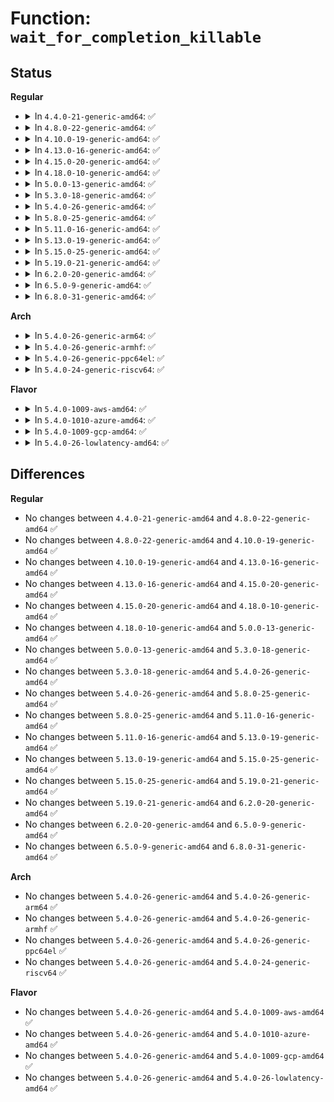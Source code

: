# Function: <code>wait_for_completion_killable</code>

## Status
<b>Regular</b>
<ul>
<li>
<details>
<summary>In <code>4.4.0-21-generic-amd64</code>: ✅</summary>

```c
int wait_for_completion_killable(struct completion * x)
```

```json
{
  "name": "wait_for_completion_killable",
  "collision_type": "Unique Global",
  "inline_type": "No",
  "funcs": [
    {
      "addr": 18446744071587370528,
      "name": "wait_for_completion_killable",
      "external": true,
      "loc": "kernel/sched/completion.c:225",
      "file": "kernel/sched/completion.c",
      "inline": "seen, unknown",
      "caller_inline": [],
      "caller_func": [
        "kernel/fork.c:_do_fork",
        "kernel/kmod.c:call_usermodehelper_exec",
        "kernel/kthread.c:kthread_create_on_node",
        "crypto/algapi.c:crypto_wait_for_test"
      ]
    }
  ],
  "symbols": [
    {
      "addr": 18446744071587370528,
      "name": "wait_for_completion_killable",
      "section": ".text",
      "bind": "STB_GLOBAL",
      "size": 549
    }
  ]
}
```
</details>
</li>
<li>
<details>
<summary>In <code>4.8.0-22-generic-amd64</code>: ✅</summary>

```c
int wait_for_completion_killable(struct completion * x)
```

```json
{
  "name": "wait_for_completion_killable",
  "collision_type": "Unique Global",
  "inline_type": "No",
  "funcs": [
    {
      "addr": 18446744071587870816,
      "name": "wait_for_completion_killable",
      "external": true,
      "loc": "kernel/sched/completion.c:225",
      "file": "kernel/sched/completion.c",
      "inline": "seen, unknown",
      "caller_inline": [],
      "caller_func": [
        "kernel/fork.c:_do_fork",
        "kernel/kmod.c:call_usermodehelper_exec",
        "kernel/kthread.c:kthread_create_on_node",
        "crypto/algapi.c:crypto_wait_for_test"
      ]
    }
  ],
  "symbols": [
    {
      "addr": 18446744071587870816,
      "name": "wait_for_completion_killable",
      "section": ".text",
      "bind": "STB_GLOBAL",
      "size": 550
    }
  ]
}
```
</details>
</li>
<li>
<details>
<summary>In <code>4.10.0-19-generic-amd64</code>: ✅</summary>

```c
int wait_for_completion_killable(struct completion * x)
```

```json
{
  "name": "wait_for_completion_killable",
  "collision_type": "Unique Global",
  "inline_type": "No",
  "funcs": [
    {
      "addr": 18446744071588085376,
      "name": "wait_for_completion_killable",
      "external": true,
      "loc": "kernel/sched/completion.c:225",
      "file": "kernel/sched/completion.c",
      "inline": "seen, unknown",
      "caller_inline": [],
      "caller_func": [
        "kernel/fork.c:_do_fork",
        "kernel/kmod.c:call_usermodehelper_exec",
        "kernel/kthread.c:__kthread_create_on_node",
        "crypto/algapi.c:crypto_wait_for_test"
      ]
    }
  ],
  "symbols": [
    {
      "addr": 18446744071588085376,
      "name": "wait_for_completion_killable",
      "section": ".text",
      "bind": "STB_GLOBAL",
      "size": 546
    }
  ]
}
```
</details>
</li>
<li>
<details>
<summary>In <code>4.13.0-16-generic-amd64</code>: ✅</summary>

```c
int wait_for_completion_killable(struct completion * x)
```

```json
{
  "name": "wait_for_completion_killable",
  "collision_type": "Unique Global",
  "inline_type": "No",
  "funcs": [
    {
      "addr": 18446744071588312608,
      "name": "wait_for_completion_killable",
      "external": true,
      "loc": "kernel/sched/completion.c:228",
      "file": "kernel/sched/completion.c",
      "inline": "seen, unknown",
      "caller_inline": [],
      "caller_func": [
        "kernel/fork.c:_do_fork",
        "kernel/kmod.c:call_usermodehelper_exec",
        "kernel/kthread.c:__kthread_create_on_node",
        "crypto/algapi.c:crypto_wait_for_test"
      ]
    }
  ],
  "symbols": [
    {
      "addr": 18446744071588312608,
      "name": "wait_for_completion_killable",
      "section": ".text",
      "bind": "STB_GLOBAL",
      "size": 394
    }
  ]
}
```
</details>
</li>
<li>
<details>
<summary>In <code>4.15.0-20-generic-amd64</code>: ✅</summary>

```c
int wait_for_completion_killable(struct completion * x)
```

```json
{
  "name": "wait_for_completion_killable",
  "collision_type": "Unique Global",
  "inline_type": "No",
  "funcs": [
    {
      "addr": 18446744071588878080,
      "name": "wait_for_completion_killable",
      "external": true,
      "loc": "kernel/sched/completion.c:242",
      "file": "kernel/sched/completion.c",
      "inline": "seen, unknown",
      "caller_inline": [],
      "caller_func": [
        "kernel/fork.c:_do_fork",
        "kernel/umh.c:call_usermodehelper_exec",
        "kernel/kthread.c:__kthread_create_on_node",
        "crypto/algapi.c:crypto_wait_for_test"
      ]
    }
  ],
  "symbols": [
    {
      "addr": 18446744071588878080,
      "name": "wait_for_completion_killable",
      "section": ".text",
      "bind": "STB_GLOBAL",
      "size": 401
    }
  ]
}
```
</details>
</li>
<li>
<details>
<summary>In <code>4.18.0-10-generic-amd64</code>: ✅</summary>

```c
int wait_for_completion_killable(struct completion * x)
```

```json
{
  "name": "wait_for_completion_killable",
  "collision_type": "Unique Global",
  "inline_type": "No",
  "funcs": [
    {
      "addr": 18446744071589256528,
      "name": "wait_for_completion_killable",
      "external": true,
      "loc": "kernel/sched/completion.c:239",
      "file": "kernel/sched/completion.c",
      "inline": "seen, unknown",
      "caller_inline": [],
      "caller_func": [
        "kernel/fork.c:_do_fork",
        "kernel/umh.c:call_usermodehelper_exec",
        "kernel/kthread.c:__kthread_create_on_node",
        "crypto/algapi.c:crypto_wait_for_test"
      ]
    }
  ],
  "symbols": [
    {
      "addr": 18446744071589256528,
      "name": "wait_for_completion_killable",
      "section": ".text",
      "bind": "STB_GLOBAL",
      "size": 412
    }
  ]
}
```
</details>
</li>
<li>
<details>
<summary>In <code>5.0.0-13-generic-amd64</code>: ✅</summary>

```c
int wait_for_completion_killable(struct completion * x)
```

```json
{
  "name": "wait_for_completion_killable",
  "collision_type": "Unique Global",
  "inline_type": "No",
  "funcs": [
    {
      "addr": 18446744071589498752,
      "name": "wait_for_completion_killable",
      "external": true,
      "loc": "kernel/sched/completion.c:239",
      "file": "kernel/sched/completion.c",
      "inline": "seen, unknown",
      "caller_inline": [],
      "caller_func": [
        "kernel/fork.c:_do_fork",
        "kernel/umh.c:call_usermodehelper_exec",
        "kernel/kthread.c:__kthread_create_on_node",
        "crypto/algapi.c:crypto_wait_for_test",
        "drivers/media/cec/cec-adap.c:cec_transmit_msg_fh"
      ]
    }
  ],
  "symbols": [
    {
      "addr": 18446744071589498752,
      "name": "wait_for_completion_killable",
      "section": ".text",
      "bind": "STB_GLOBAL",
      "size": 412
    }
  ]
}
```
</details>
</li>
<li>
<details>
<summary>In <code>5.3.0-18-generic-amd64</code>: ✅</summary>

```c
int wait_for_completion_killable(struct completion * x)
```

```json
{
  "name": "wait_for_completion_killable",
  "collision_type": "Unique Global",
  "inline_type": "No",
  "funcs": [
    {
      "addr": 18446744071589959280,
      "name": "wait_for_completion_killable",
      "external": true,
      "loc": "kernel/sched/completion.c:239",
      "file": "kernel/sched/completion.c",
      "inline": "seen, unknown",
      "caller_inline": [],
      "caller_func": [
        "kernel/fork.c:_do_fork",
        "kernel/umh.c:call_usermodehelper_exec",
        "kernel/kthread.c:__kthread_create_on_node",
        "crypto/algapi.c:crypto_wait_for_test",
        "drivers/media/cec/cec-adap.c:cec_transmit_msg_fh"
      ]
    }
  ],
  "symbols": [
    {
      "addr": 18446744071589959280,
      "name": "wait_for_completion_killable",
      "section": ".text",
      "bind": "STB_GLOBAL",
      "size": 360
    }
  ]
}
```
</details>
</li>
<li>
<details>
<summary>In <code>5.4.0-26-generic-amd64</code>: ✅</summary>

```c
int wait_for_completion_killable(struct completion * x)
```

```json
{
  "name": "wait_for_completion_killable",
  "collision_type": "Unique Global",
  "inline_type": "No",
  "funcs": [
    {
      "addr": 18446744071590186944,
      "name": "wait_for_completion_killable",
      "external": true,
      "loc": "kernel/sched/completion.c:239",
      "file": "kernel/sched/completion.c",
      "inline": "seen, unknown",
      "caller_inline": [],
      "caller_func": [
        "kernel/fork.c:_do_fork",
        "kernel/umh.c:call_usermodehelper_exec",
        "kernel/kthread.c:__kthread_create_on_node",
        "crypto/algapi.c:crypto_wait_for_test",
        "drivers/media/cec/cec-adap.c:cec_transmit_msg_fh"
      ]
    }
  ],
  "symbols": [
    {
      "addr": 18446744071590186944,
      "name": "wait_for_completion_killable",
      "section": ".text",
      "bind": "STB_GLOBAL",
      "size": 360
    }
  ]
}
```
</details>
</li>
<li>
<details>
<summary>In <code>5.8.0-25-generic-amd64</code>: ✅</summary>

```c
int wait_for_completion_killable(struct completion * x)
```

```json
{
  "name": "wait_for_completion_killable",
  "collision_type": "Unique Global",
  "inline_type": "No",
  "funcs": [
    {
      "addr": 18446744071591203680,
      "name": "wait_for_completion_killable",
      "external": true,
      "loc": "kernel/sched/completion.c:241",
      "file": "kernel/sched/completion.c",
      "inline": "seen, unknown",
      "caller_inline": [],
      "caller_func": [
        "kernel/fork.c:wait_for_vfork_done",
        "kernel/umh.c:call_usermodehelper_exec",
        "kernel/kthread.c:__kthread_create_on_node",
        "crypto/algapi.c:crypto_wait_for_test"
      ]
    }
  ],
  "symbols": [
    {
      "addr": 18446744071591203680,
      "name": "wait_for_completion_killable",
      "section": ".text",
      "bind": "STB_GLOBAL",
      "size": 57
    }
  ]
}
```
</details>
</li>
<li>
<details>
<summary>In <code>5.11.0-16-generic-amd64</code>: ✅</summary>

```c
int wait_for_completion_killable(struct completion * x)
```

```json
{
  "name": "wait_for_completion_killable",
  "collision_type": "Unique Global",
  "inline_type": "No",
  "funcs": [
    {
      "addr": 18446744071591698816,
      "name": "wait_for_completion_killable",
      "external": true,
      "loc": "kernel/sched/completion.c:241",
      "file": "kernel/sched/completion.c",
      "inline": "seen, unknown",
      "caller_inline": [],
      "caller_func": [
        "kernel/fork.c:wait_for_vfork_done",
        "kernel/umh.c:call_usermodehelper_exec",
        "kernel/kthread.c:__kthread_create_on_node",
        "crypto/algapi.c:crypto_wait_for_test"
      ]
    }
  ],
  "symbols": [
    {
      "addr": 18446744071591698816,
      "name": "wait_for_completion_killable",
      "section": ".text",
      "bind": "STB_GLOBAL",
      "size": 57
    }
  ]
}
```
</details>
</li>
<li>
<details>
<summary>In <code>5.13.0-19-generic-amd64</code>: ✅</summary>

```c
int wait_for_completion_killable(struct completion * x)
```

```json
{
  "name": "wait_for_completion_killable",
  "collision_type": "Unique Global",
  "inline_type": "No",
  "funcs": [
    {
      "addr": 18446744071591641328,
      "name": "wait_for_completion_killable",
      "external": true,
      "loc": "kernel/sched/completion.c:241",
      "file": "kernel/sched/completion.c",
      "inline": "seen, unknown",
      "caller_inline": [],
      "caller_func": [
        "kernel/fork.c:kernel_clone",
        "kernel/umh.c:call_usermodehelper_exec",
        "kernel/kthread.c:__kthread_create_on_node",
        "crypto/algapi.c:crypto_wait_for_test"
      ]
    }
  ],
  "symbols": [
    {
      "addr": 18446744071591641328,
      "name": "wait_for_completion_killable",
      "section": ".text",
      "bind": "STB_GLOBAL",
      "size": 57
    }
  ]
}
```
</details>
</li>
<li>
<details>
<summary>In <code>5.15.0-25-generic-amd64</code>: ✅</summary>

```c
int wait_for_completion_killable(struct completion * x)
```

```json
{
  "name": "wait_for_completion_killable",
  "collision_type": "Unique Global",
  "inline_type": "No",
  "funcs": [
    {
      "addr": 18446744071592815248,
      "name": "wait_for_completion_killable",
      "external": true,
      "loc": "kernel/sched/completion.c:241",
      "file": "kernel/sched/completion.c",
      "inline": "seen, unknown",
      "caller_inline": [],
      "caller_func": [
        "kernel/fork.c:kernel_clone",
        "kernel/umh.c:call_usermodehelper_exec",
        "kernel/kthread.c:__kthread_create_on_node",
        "crypto/algapi.c:crypto_wait_for_test"
      ]
    }
  ],
  "symbols": [
    {
      "addr": 18446744071592815248,
      "name": "wait_for_completion_killable",
      "section": ".text",
      "bind": "STB_GLOBAL",
      "size": 57
    }
  ]
}
```
</details>
</li>
<li>
<details>
<summary>In <code>5.19.0-21-generic-amd64</code>: ✅</summary>

```c
int wait_for_completion_killable(struct completion * x)
```

```json
{
  "name": "wait_for_completion_killable",
  "collision_type": "Unique Global",
  "inline_type": "No",
  "funcs": [
    {
      "addr": 18446744071594717472,
      "name": "wait_for_completion_killable",
      "external": true,
      "loc": "kernel/sched/completion.c:241",
      "file": "kernel/sched/build_utility.c",
      "inline": "seen, unknown",
      "caller_inline": [],
      "caller_func": [
        "kernel/fork.c:kernel_clone",
        "kernel/umh.c:call_usermodehelper_exec",
        "kernel/kthread.c:__kthread_create_on_node",
        "crypto/api.c:crypto_wait_for_test"
      ]
    }
  ],
  "symbols": [
    {
      "addr": 18446744071594717472,
      "name": "wait_for_completion_killable",
      "section": ".text",
      "bind": "STB_GLOBAL",
      "size": 69
    }
  ]
}
```
</details>
</li>
<li>
<details>
<summary>In <code>6.2.0-20-generic-amd64</code>: ✅</summary>

```c
int wait_for_completion_killable(struct completion * x)
```

```json
{
  "name": "wait_for_completion_killable",
  "collision_type": "Unique Global",
  "inline_type": "No",
  "funcs": [
    {
      "addr": 18446744071596466384,
      "name": "wait_for_completion_killable",
      "external": true,
      "loc": "kernel/sched/completion.c:242",
      "file": "kernel/sched/build_utility.c",
      "inline": "seen, unknown",
      "caller_inline": [],
      "caller_func": [
        "kernel/kthread.c:__kthread_create_on_node",
        "crypto/api.c:crypto_wait_for_test"
      ]
    }
  ],
  "symbols": [
    {
      "addr": 18446744071596466384,
      "name": "wait_for_completion_killable",
      "section": ".text",
      "bind": "STB_GLOBAL",
      "size": 455
    }
  ]
}
```
</details>
</li>
<li>
<details>
<summary>In <code>6.5.0-9-generic-amd64</code>: ✅</summary>

```c
int wait_for_completion_killable(struct completion * x)
```

```json
{
  "name": "wait_for_completion_killable",
  "collision_type": "Unique Global",
  "inline_type": "No",
  "funcs": [
    {
      "addr": 18446744071597009152,
      "name": "wait_for_completion_killable",
      "external": true,
      "loc": "kernel/sched/completion.c:242",
      "file": "kernel/sched/build_utility.c",
      "inline": "seen, unknown",
      "caller_inline": [],
      "caller_func": [
        "kernel/kthread.c:__kthread_create_on_node",
        "crypto/api.c:crypto_wait_for_test"
      ]
    }
  ],
  "symbols": [
    {
      "addr": 18446744071597009152,
      "name": "wait_for_completion_killable",
      "section": ".text",
      "bind": "STB_GLOBAL",
      "size": 455
    }
  ]
}
```
</details>
</li>
<li>
<details>
<summary>In <code>6.8.0-31-generic-amd64</code>: ✅</summary>

```c
int wait_for_completion_killable(struct completion * x)
```

```json
{
  "name": "wait_for_completion_killable",
  "collision_type": "Unique Global",
  "inline_type": "No",
  "funcs": [
    {
      "addr": 18446744071597937536,
      "name": "wait_for_completion_killable",
      "external": true,
      "loc": "kernel/sched/completion.c:252",
      "file": "kernel/sched/build_utility.c",
      "inline": "seen, unknown",
      "caller_inline": [],
      "caller_func": [
        "kernel/kthread.c:__kthread_create_on_node",
        "crypto/api.c:crypto_wait_for_test"
      ]
    }
  ],
  "symbols": [
    {
      "addr": 18446744071597937536,
      "name": "wait_for_completion_killable",
      "section": ".text",
      "bind": "STB_GLOBAL",
      "size": 455
    }
  ]
}
```
</details>
</li>
</ul>
<b>Arch</b>
<ul>
<li>
<details>
<summary>In <code>5.4.0-26-generic-arm64</code>: ✅</summary>

```c
int wait_for_completion_killable(struct completion * x)
```

```json
{
  "name": "wait_for_completion_killable",
  "collision_type": "Unique Global",
  "inline_type": "No",
  "funcs": [
    {
      "addr": 18446603336503929656,
      "name": "wait_for_completion_killable",
      "external": true,
      "loc": "kernel/sched/completion.c:239",
      "file": "kernel/sched/completion.c",
      "inline": "seen, unknown",
      "caller_inline": [],
      "caller_func": [
        "kernel/fork.c:_do_fork",
        "kernel/umh.c:call_usermodehelper_exec",
        "kernel/kthread.c:__kthread_create_on_node",
        "crypto/algapi.c:crypto_wait_for_test",
        "drivers/media/cec/cec-adap.c:cec_transmit_msg_fh"
      ]
    }
  ],
  "symbols": [
    {
      "addr": 18446603336503929656,
      "name": "wait_for_completion_killable",
      "section": ".text",
      "bind": "STB_GLOBAL",
      "size": 72
    }
  ]
}
```
</details>
</li>
<li>
<details>
<summary>In <code>5.4.0-26-generic-armhf</code>: ✅</summary>

```c
int wait_for_completion_killable(struct completion * x)
```

```json
{
  "name": "wait_for_completion_killable",
  "collision_type": "Unique Global",
  "inline_type": "No",
  "funcs": [
    {
      "addr": 3236540312,
      "name": "wait_for_completion_killable",
      "external": true,
      "loc": "kernel/sched/completion.c:239",
      "file": "kernel/sched/completion.c",
      "inline": "seen, unknown",
      "caller_inline": [],
      "caller_func": [
        "kernel/fork.c:_do_fork",
        "kernel/umh.c:call_usermodehelper_exec",
        "kernel/kthread.c:__kthread_create_on_node",
        "crypto/algapi.c:crypto_wait_for_test",
        "drivers/media/cec/cec-adap.c:cec_transmit_msg_fh"
      ]
    }
  ],
  "symbols": [
    {
      "addr": 3236540312,
      "name": "wait_for_completion_killable",
      "section": ".text",
      "bind": "STB_GLOBAL",
      "size": 412
    }
  ]
}
```
</details>
</li>
<li>
<details>
<summary>In <code>5.4.0-26-generic-ppc64el</code>: ✅</summary>

```c
int wait_for_completion_killable(struct completion * x)
```

```json
{
  "name": "wait_for_completion_killable",
  "collision_type": "Unique Global",
  "inline_type": "No",
  "funcs": [
    {
      "addr": 13835058055297779984,
      "name": "wait_for_completion_killable",
      "external": true,
      "loc": "kernel/sched/completion.c:239",
      "file": "kernel/sched/completion.c",
      "inline": "seen, unknown",
      "caller_inline": [],
      "caller_func": [
        "kernel/fork.c:_do_fork",
        "kernel/umh.c:call_usermodehelper_exec",
        "kernel/kthread.c:__kthread_create_on_node",
        "crypto/algapi.c:crypto_wait_for_test",
        "drivers/media/cec/cec-adap.c:cec_transmit_msg_fh"
      ]
    }
  ],
  "symbols": [
    {
      "addr": 13835058055297779984,
      "name": "wait_for_completion_killable",
      "section": ".text",
      "bind": "STB_GLOBAL",
      "size": 656
    }
  ]
}
```
</details>
</li>
<li>
<details>
<summary>In <code>5.4.0-24-generic-riscv64</code>: ✅</summary>

```c
int wait_for_completion_killable(struct completion * x)
```

```json
{
  "name": "wait_for_completion_killable",
  "collision_type": "Unique Global",
  "inline_type": "No",
  "funcs": [
    {
      "addr": 18446743936279798848,
      "name": "wait_for_completion_killable",
      "external": true,
      "loc": "kernel/sched/completion.c:239",
      "file": "kernel/sched/completion.c",
      "inline": "seen, unknown",
      "caller_inline": [],
      "caller_func": [
        "kernel/fork.c:_do_fork",
        "kernel/umh.c:call_usermodehelper_exec",
        "kernel/kthread.c:__kthread_create_on_node",
        "crypto/algapi.c:crypto_wait_for_test",
        "drivers/media/cec/cec-adap.c:cec_transmit_msg_fh"
      ]
    }
  ],
  "symbols": [
    {
      "addr": 18446743936279798848,
      "name": "wait_for_completion_killable",
      "section": ".text",
      "bind": "STB_GLOBAL",
      "size": 454
    }
  ]
}
```
</details>
</li>
</ul>
<b>Flavor</b>
<ul>
<li>
<details>
<summary>In <code>5.4.0-1009-aws-amd64</code>: ✅</summary>

```c
int wait_for_completion_killable(struct completion * x)
```

```json
{
  "name": "wait_for_completion_killable",
  "collision_type": "Unique Global",
  "inline_type": "No",
  "funcs": [
    {
      "addr": 18446744071589789232,
      "name": "wait_for_completion_killable",
      "external": true,
      "loc": "kernel/sched/completion.c:239",
      "file": "kernel/sched/completion.c",
      "inline": "seen, unknown",
      "caller_inline": [],
      "caller_func": [
        "kernel/fork.c:_do_fork",
        "kernel/umh.c:call_usermodehelper_exec",
        "kernel/kthread.c:__kthread_create_on_node",
        "crypto/algapi.c:crypto_wait_for_test",
        "drivers/media/cec/cec-adap.c:cec_transmit_msg_fh"
      ]
    }
  ],
  "symbols": [
    {
      "addr": 18446744071589789232,
      "name": "wait_for_completion_killable",
      "section": ".text",
      "bind": "STB_GLOBAL",
      "size": 360
    }
  ]
}
```
</details>
</li>
<li>
<details>
<summary>In <code>5.4.0-1010-azure-amd64</code>: ✅</summary>

```c
int wait_for_completion_killable(struct completion * x)
```

```json
{
  "name": "wait_for_completion_killable",
  "collision_type": "Unique Global",
  "inline_type": "No",
  "funcs": [
    {
      "addr": 18446744071589511744,
      "name": "wait_for_completion_killable",
      "external": true,
      "loc": "kernel/sched/completion.c:239",
      "file": "kernel/sched/completion.c",
      "inline": "seen, unknown",
      "caller_inline": [],
      "caller_func": [
        "kernel/fork.c:_do_fork",
        "kernel/umh.c:call_usermodehelper_exec",
        "kernel/kthread.c:__kthread_create_on_node",
        "crypto/algapi.c:crypto_wait_for_test",
        "drivers/media/cec/cec-adap.c:cec_transmit_msg_fh"
      ]
    }
  ],
  "symbols": [
    {
      "addr": 18446744071589511744,
      "name": "wait_for_completion_killable",
      "section": ".text",
      "bind": "STB_GLOBAL",
      "size": 348
    }
  ]
}
```
</details>
</li>
<li>
<details>
<summary>In <code>5.4.0-1009-gcp-amd64</code>: ✅</summary>

```c
int wait_for_completion_killable(struct completion * x)
```

```json
{
  "name": "wait_for_completion_killable",
  "collision_type": "Unique Global",
  "inline_type": "No",
  "funcs": [
    {
      "addr": 18446744071590232640,
      "name": "wait_for_completion_killable",
      "external": true,
      "loc": "kernel/sched/completion.c:239",
      "file": "kernel/sched/completion.c",
      "inline": "seen, unknown",
      "caller_inline": [],
      "caller_func": [
        "kernel/fork.c:_do_fork",
        "kernel/umh.c:call_usermodehelper_exec",
        "kernel/kthread.c:__kthread_create_on_node",
        "crypto/algapi.c:crypto_wait_for_test",
        "drivers/media/cec/cec-adap.c:cec_transmit_msg_fh"
      ]
    }
  ],
  "symbols": [
    {
      "addr": 18446744071590232640,
      "name": "wait_for_completion_killable",
      "section": ".text",
      "bind": "STB_GLOBAL",
      "size": 360
    }
  ]
}
```
</details>
</li>
<li>
<details>
<summary>In <code>5.4.0-26-lowlatency-amd64</code>: ✅</summary>

```c
int wait_for_completion_killable(struct completion * x)
```

```json
{
  "name": "wait_for_completion_killable",
  "collision_type": "Unique Global",
  "inline_type": "No",
  "funcs": [
    {
      "addr": 18446744071590282784,
      "name": "wait_for_completion_killable",
      "external": true,
      "loc": "kernel/sched/completion.c:239",
      "file": "kernel/sched/completion.c",
      "inline": "seen, unknown",
      "caller_inline": [],
      "caller_func": [
        "kernel/fork.c:_do_fork",
        "kernel/umh.c:call_usermodehelper_exec",
        "kernel/kthread.c:__kthread_create_on_node",
        "crypto/algapi.c:crypto_wait_for_test",
        "drivers/media/cec/cec-adap.c:cec_transmit_msg_fh"
      ]
    }
  ],
  "symbols": [
    {
      "addr": 18446744071590282784,
      "name": "wait_for_completion_killable",
      "section": ".text",
      "bind": "STB_GLOBAL",
      "size": 332
    }
  ]
}
```
</details>
</li>
</ul>

## Differences
<b>Regular</b>
<ul>
<li>
No changes between <code>4.4.0-21-generic-amd64</code> and <code>4.8.0-22-generic-amd64</code> ✅
</li>
<li>
No changes between <code>4.8.0-22-generic-amd64</code> and <code>4.10.0-19-generic-amd64</code> ✅
</li>
<li>
No changes between <code>4.10.0-19-generic-amd64</code> and <code>4.13.0-16-generic-amd64</code> ✅
</li>
<li>
No changes between <code>4.13.0-16-generic-amd64</code> and <code>4.15.0-20-generic-amd64</code> ✅
</li>
<li>
No changes between <code>4.15.0-20-generic-amd64</code> and <code>4.18.0-10-generic-amd64</code> ✅
</li>
<li>
No changes between <code>4.18.0-10-generic-amd64</code> and <code>5.0.0-13-generic-amd64</code> ✅
</li>
<li>
No changes between <code>5.0.0-13-generic-amd64</code> and <code>5.3.0-18-generic-amd64</code> ✅
</li>
<li>
No changes between <code>5.3.0-18-generic-amd64</code> and <code>5.4.0-26-generic-amd64</code> ✅
</li>
<li>
No changes between <code>5.4.0-26-generic-amd64</code> and <code>5.8.0-25-generic-amd64</code> ✅
</li>
<li>
No changes between <code>5.8.0-25-generic-amd64</code> and <code>5.11.0-16-generic-amd64</code> ✅
</li>
<li>
No changes between <code>5.11.0-16-generic-amd64</code> and <code>5.13.0-19-generic-amd64</code> ✅
</li>
<li>
No changes between <code>5.13.0-19-generic-amd64</code> and <code>5.15.0-25-generic-amd64</code> ✅
</li>
<li>
No changes between <code>5.15.0-25-generic-amd64</code> and <code>5.19.0-21-generic-amd64</code> ✅
</li>
<li>
No changes between <code>5.19.0-21-generic-amd64</code> and <code>6.2.0-20-generic-amd64</code> ✅
</li>
<li>
No changes between <code>6.2.0-20-generic-amd64</code> and <code>6.5.0-9-generic-amd64</code> ✅
</li>
<li>
No changes between <code>6.5.0-9-generic-amd64</code> and <code>6.8.0-31-generic-amd64</code> ✅
</li>
</ul>
<b>Arch</b>
<ul>
<li>
No changes between <code>5.4.0-26-generic-amd64</code> and <code>5.4.0-26-generic-arm64</code> ✅
</li>
<li>
No changes between <code>5.4.0-26-generic-amd64</code> and <code>5.4.0-26-generic-armhf</code> ✅
</li>
<li>
No changes between <code>5.4.0-26-generic-amd64</code> and <code>5.4.0-26-generic-ppc64el</code> ✅
</li>
<li>
No changes between <code>5.4.0-26-generic-amd64</code> and <code>5.4.0-24-generic-riscv64</code> ✅
</li>
</ul>
<b>Flavor</b>
<ul>
<li>
No changes between <code>5.4.0-26-generic-amd64</code> and <code>5.4.0-1009-aws-amd64</code> ✅
</li>
<li>
No changes between <code>5.4.0-26-generic-amd64</code> and <code>5.4.0-1010-azure-amd64</code> ✅
</li>
<li>
No changes between <code>5.4.0-26-generic-amd64</code> and <code>5.4.0-1009-gcp-amd64</code> ✅
</li>
<li>
No changes between <code>5.4.0-26-generic-amd64</code> and <code>5.4.0-26-lowlatency-amd64</code> ✅
</li>
</ul>
